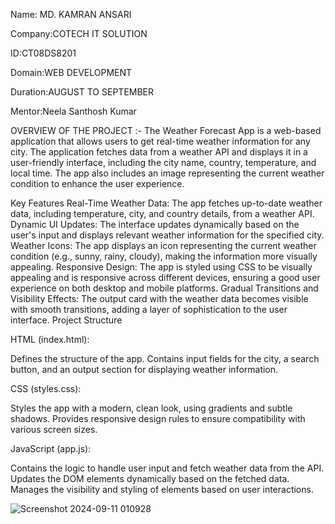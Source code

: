 Name: MD. KAMRAN ANSARI

Company:COTECH IT SOLUTION

ID:CT08DS8201

Domain:WEB DEVELOPMENT

Duration:AUGUST TO SEPTEMBER

Mentor:Neela Santhosh Kumar

OVERVIEW OF THE PROJECT :- The Weather Forecast App is a web-based application that allows users to get real-time weather information for any city. The application fetches data from a weather API and displays it in a user-friendly interface, including the city name, country, temperature, and local time. The app also includes an image representing the current weather condition to enhance the user experience.

Key Features Real-Time Weather Data: The app fetches up-to-date weather data, including temperature, city, and country details, from a weather API. Dynamic UI Updates: The interface updates dynamically based on the user's input and displays relevant weather information for the specified city. Weather Icons: The app displays an icon representing the current weather condition (e.g., sunny, rainy, cloudy), making the information more visually appealing. Responsive Design: The app is styled using CSS to be visually appealing and is responsive across different devices, ensuring a good user experience on both desktop and mobile platforms. Gradual Transitions and Visibility Effects: The output card with the weather data becomes visible with smooth transitions, adding a layer of sophistication to the user interface. Project Structure

HTML (index.html):

Defines the structure of the app. Contains input fields for the city, a search button, and an output section for displaying weather information.

CSS (styles.css):

Styles the app with a modern, clean look, using gradients and subtle shadows. Provides responsive design rules to ensure compatibility with various screen sizes.

JavaScript (app.js):

Contains the logic to handle user input and fetch weather data from the API. Updates the DOM elements dynamically based on the fetched data. Manages the visibility and styling of elements based on user interactions.

![Screenshot 2024-09-11 010928](https://github.com/user-attachments/assets/cb45b6f0-05f0-4a71-99ba-e87f0d187003)
